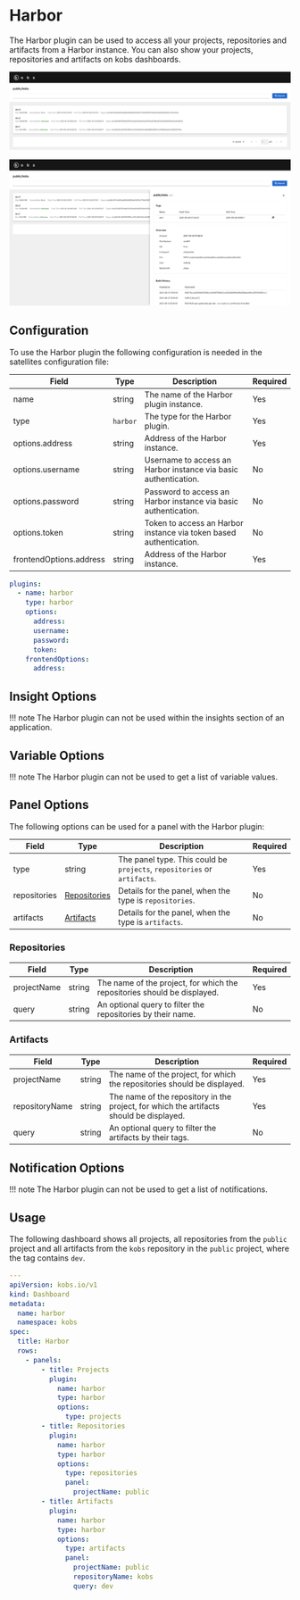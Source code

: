 # Harbor

The Harbor plugin can be used to access all your projects, repositories and artifacts from a Harbor instance. You can also show your projects, repositories and artifacts on kobs dashboards.

![Artifacts](assets/harbor-artifacts.png)

![Artifacts Details](assets/harbor-artifacts-details.png)

## Configuration

To use the Harbor plugin the following configuration is needed in the satellites configuration file:

| Field | Type | Description | Required |
| ----- | ---- | ----------- | -------- |
| name | string | The name of the Harbor plugin instance. | Yes |
| type | `harbor` | The type for the Harbor plugin. | Yes |
| options.address | string | Address of the Harbor instance. | Yes |
| options.username | string | Username to access an Harbor instance via basic authentication. | No |
| options.password | string | Password to access an Harbor instance via basic authentication. | No |
| options.token | string | Token to access an Harbor instance via token based authentication. | No |
| frontendOptions.address | string | Address of the Harbor instance. | Yes |

```yaml
plugins:
  - name: harbor
    type: harbor
    options:
      address:
      username:
      password:
      token:
    frontendOptions:
      address:
```

## Insight Options

!!! note
    The Harbor plugin can not be used within the insights section of an application.

## Variable Options

!!! note
    The Harbor plugin can not be used to get a list of variable values.

## Panel Options

The following options can be used for a panel with the Harbor plugin:

| Field | Type | Description | Required |
| ----- | ---- | ----------- | -------- |
| type | string | The panel type. This could be `projects`, `repositories` or `artifacts`. | Yes |
| repositories | [Repositories](#repositories) | Details for the panel, when the type is `repositories`. | No |
| artifacts | [Artifacts](#artifacts) | Details for the panel, when the type is `artifacts`. | No |

### Repositories

| Field | Type | Description | Required |
| ----- | ---- | ----------- | -------- |
| projectName | string | The name of the project, for which the repositories should be displayed. | Yes |
| query | string | An optional query to filter the repositories by their name. | No |

### Artifacts

| Field | Type | Description | Required |
| ----- | ---- | ----------- | -------- |
| projectName | string | The name of the project, for which the repositories should be displayed. | Yes |
| repositoryName | string | The name of the repository in the project, for which the artifacts should be displayed. | Yes |
| query | string | An optional query to filter the artifacts by their tags. | No |

## Notification Options

!!! note
    The Harbor plugin can not be used to get a list of notifications.

## Usage

The following dashboard shows all projects, all repositories from the `public` project and all artifacts from the `kobs` repository in the `public` project, where the tag contains `dev`.

```yaml
---
apiVersion: kobs.io/v1
kind: Dashboard
metadata:
  name: harbor
  namespace: kobs
spec:
  title: Harbor
  rows:
    - panels:
        - title: Projects
          plugin:
            name: harbor
            type: harbor
            options:
              type: projects
        - title: Repositories
          plugin:
            name: harbor
            type: harbor
            options:
              type: repositories
              panel:
                projectName: public
        - title: Artifacts
          plugin:
            name: harbor
            type: harbor
            options:
              type: artifacts
              panel:
                projectName: public
                repositoryName: kobs
                query: dev
```
